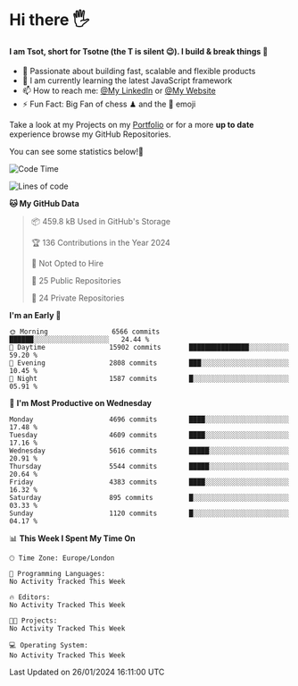 # Hi there :raised_hand_with_fingers_splayed:
#### I am Tsot, short for Tsotne (the T is silent :wink:). I build & break things :space_invader:
- :telescope: Passionate about building fast, scalable and flexible products
- :seedling: I am currently learning the latest JavaScript framework 
- :mailbox: How to reach me: [@My LinkedIn](https://www.linkedin.com/in/tsotne-gvadzabia/) or [@My Website](https://tsotne.co.uk/contact)
- :zap: Fun Fact: Big Fan of chess ♟ and the 👾 emoji

Take a look at my Projects on my [Portfolio](https://tsotne.co.uk/) or for a more **up to date** experience browse my GitHub Repositories.

You can see some statistics below!:space_invader:
<!--START_SECTION:waka-->
![Code Time](http://img.shields.io/badge/Code%20Time-761%20hrs%202%20mins-blue)

![Lines of code](https://img.shields.io/badge/From%20Hello%20World%20I%27ve%20Written-9.8%20million%20lines%20of%20code-blue)

**🐱 My GitHub Data** 

> 📦 459.8 kB Used in GitHub's Storage 
 > 
> 🏆 136 Contributions in the Year 2024
 > 
> 🚫 Not Opted to Hire
 > 
> 📜 25 Public Repositories 
 > 
> 🔑 24 Private Repositories 
 > 
**I'm an Early 🐤** 

```text
🌞 Morning                6566 commits        ██████░░░░░░░░░░░░░░░░░░░   24.44 % 
🌆 Daytime                15902 commits       ███████████████░░░░░░░░░░   59.20 % 
🌃 Evening                2808 commits        ███░░░░░░░░░░░░░░░░░░░░░░   10.45 % 
🌙 Night                  1587 commits        █░░░░░░░░░░░░░░░░░░░░░░░░   05.91 % 
```
📅 **I'm Most Productive on Wednesday** 

```text
Monday                   4696 commits        ████░░░░░░░░░░░░░░░░░░░░░   17.48 % 
Tuesday                  4609 commits        ████░░░░░░░░░░░░░░░░░░░░░   17.16 % 
Wednesday                5616 commits        █████░░░░░░░░░░░░░░░░░░░░   20.91 % 
Thursday                 5544 commits        █████░░░░░░░░░░░░░░░░░░░░   20.64 % 
Friday                   4383 commits        ████░░░░░░░░░░░░░░░░░░░░░   16.32 % 
Saturday                 895 commits         █░░░░░░░░░░░░░░░░░░░░░░░░   03.33 % 
Sunday                   1120 commits        █░░░░░░░░░░░░░░░░░░░░░░░░   04.17 % 
```


📊 **This Week I Spent My Time On** 

```text
🕑︎ Time Zone: Europe/London

💬 Programming Languages: 
No Activity Tracked This Week

🔥 Editors: 
No Activity Tracked This Week

🐱‍💻 Projects: 
No Activity Tracked This Week

💻 Operating System: 
No Activity Tracked This Week
```


 Last Updated on 26/01/2024 16:11:00 UTC
<!--END_SECTION:waka-->
